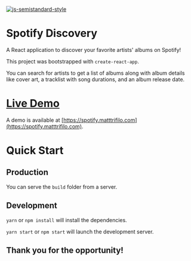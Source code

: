 [![js-semistandard-style](https://img.shields.io/badge/code%20style-semistandard-brightgreen.svg?style=flat-square)](https://github.com/Flet/semistandard)


# Spotify Discovery

A React application to discover your favorite artists' albums on Spotify!

This project was bootstrapped with `create-react-app`.

You can search for artists to get a list of albums along with album details like cover art, a tracklist with song durations, and an album release date.

# [Live Demo](https://spotify.matttrifilo.com)

A demo is available at [https://spotify.matttrifilo.com](https://spotify.matttrifilo.com).

# Quick Start

## Production

You can serve the `build` folder from a server.

## Development

`yarn` or `npm install` will install the dependencies.

`yarn start` or `npm start` will launch the development server.

## Thank you for the opportunity!